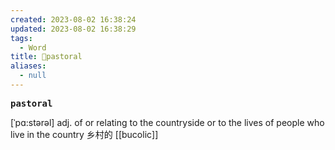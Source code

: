 ```yaml
---
created: 2023-08-02 16:38:24
updated: 2023-08-02 16:38:29
tags:
  - Word
title: 📖pastoral
aliases:
  - null
---
```


<pre><strong>pastoral</strong></pre>
[ˈpɑ:stərəl]
adj. of or relating to the countryside or to the lives of people who live in the country 乡村的
[[bucolic]]
